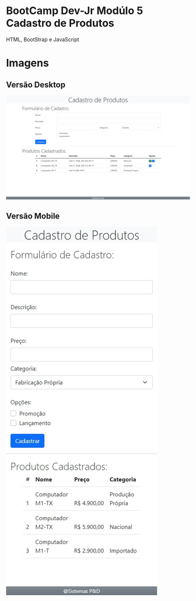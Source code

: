 # BootCamp Dev-Jr Modúlo 5 Cadastro de Produtos

HTML, BootStrap e JavaScript

# Imagens

## Versão Desktop
![Versão de Deskop](https://github.com/MichaelDouglasLima/bootcamp-devjr-modulo5-cadastro-produto/blob/main/docs/app-desktop.jpeg)

## Versão Mobile
![Versão de Celular](https://github.com/MichaelDouglasLima/bootcamp-devjr-modulo5-cadastro-produto/blob/main/docs/app-mobile.jpeg)
